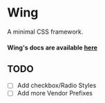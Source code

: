 # Wing

A minimal CSS framework.

#### Wing's docs are available [here](http://kingpixil.github.io/wing)

## TODO
- [ ] Add checkbox/Radio Styles
- [ ] Add more Vendor Prefixes
